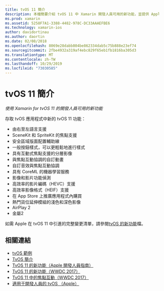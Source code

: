 ```yaml
---
title: tvOS 11 簡介
description: 本檔簡要介紹 tvOS 11 中 Xamarin 開發人員可用的新功能，並提供 Apple 版本資訊的連結。
ms.prod: xamarin
ms.assetid: 5258F7A1-3388-4482-978C-DC33AAAEFBE6
ms.technology: xamarin-ios
author: davidortinau
ms.author: daortin
ms.date: 02/08/2018
ms.openlocfilehash: 8069e28dabb804be862334dab5c75b888e23ef74
ms.sourcegitcommit: 2fbe4932a319af4ebc829f65eb1fb1816ba305d3
ms.translationtype: MT
ms.contentlocale: zh-TW
ms.lasthandoff: 10/29/2019
ms.locfileid: "73030585"
---
```

# <a name="introduction-to-tvos-11"></a>tvOS 11 簡介

_使用 Xamarin for tvOS 11 的開發人員可用的新功能_

存取 tvOS 應用程式中新的 tvOS 11 功能：

- 由右至左語言支援 
- SceneKit 和 SpriteKit 的焦點支援
- 安全區域版面配置輔助線 
- 一般按鈕樣式，可以更輕鬆地進行樣式
- 具有互動式焦點支援的分層影像
- 與焦點互動協調的自訂動畫
- 自訂音效與焦點互動協調
- 具有 CoreML 的機器學習服務
- 影像和影片功能偵測
- 高效率的影片編碼（HEVC）支援
- 高效率影像格式（HEIF）支援
- 在 App Store 上推廣應用程式內購買
- 熱門貨位延伸模組的淺色和深色影像
- AirPlay 2
- 金屬2

如需 Apple 在 tvOS 11 中引進的完整變更清單，請參閱[tvOS 的新功能](https://developer.apple.com/library/content/releasenotes/General/WhatsNewinTVOS/Articles/tvOS_11_0.html)檔。

## <a name="related-links"></a>相關連結

- [tvOS 範例](https://docs.microsoft.com/samples/browse/?products=xamarin&term=Xamarin.iOS+tvOS)
- [TvOS 簡介](~/ios/tvos/index.md)
- [TvOS 11 的新功能（Apple 開發人員指南）](https://developer.apple.com/library/content/releasenotes/General/WhatsNewinTVOS/Articles/tvOS_11_0.html)
- [TvOS 11 的新功能（WWDC 2017）](https://developer.apple.com/videos/play/wwdc2017/209/)
- [TvOS 11 中的焦點互動（WWDC 2017）](https://developer.apple.com/videos/play/wwdc2017/224/)
- [適用于開發人員的 tvOS （Apple）](https://developer.apple.com/tvos/)
